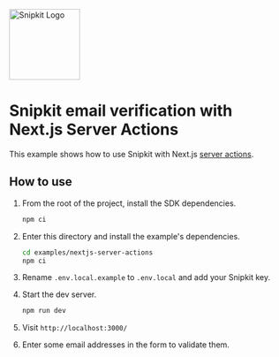 <a href="https://snipkit.khulnasoft.com" target="_snipkit-home">
  <picture>
    <source media="(prefers-color-scheme: dark)" srcset="https://snipkit.khulnasoft.com/logo/snipkit-dark-lockup-voyage-horizontal.svg">
    <img src="https://snipkit.khulnasoft.com/logo/snipkit-light-lockup-voyage-horizontal.svg" alt="Snipkit Logo" height="128" width="auto">
  </picture>
</a>

# Snipkit email verification with Next.js Server Actions

This example shows how to use Snipkit with Next.js [server
actions](https://nextjs.org/docs/app/building-your-application/data-fetching/server-actions-and-mutations).

## How to use

1. From the root of the project, install the SDK dependencies.

   ```bash
   npm ci
   ```

2. Enter this directory and install the example's dependencies.

   ```bash
   cd examples/nextjs-server-actions
   npm ci
   ```

3. Rename `.env.local.example` to `.env.local` and add your Snipkit key.

4. Start the dev server.

   ```bash
   npm run dev
   ```

5. Visit `http://localhost:3000/`

6. Enter some email addresses in the form to validate them.
